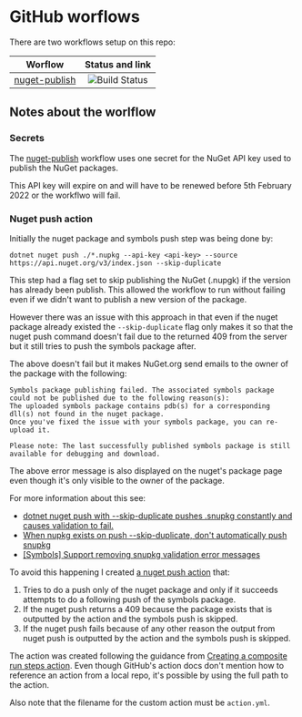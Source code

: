 # GitHub worflows

There are two workflows setup on this repo:

| Worflow                   |      Status and link      |
|---------------------------|:-------------------------:|
| [nuget-publish](https://github.com/edumserrano/dot-net-sdk-extensions/blob/main/.github/workflows/nuget-publish.yml)             |  ![Build Status](https://github.com/edumserrano/dot-net-sdk-extensions/workflows/Publish%20Nuget%20packages/badge.svg) |


## Notes about the worlflow

### Secrets

The [nuget-publish](https://github.com/edumserrano/dot-net-sdk-extensions/blob/main/.github/workflows/nuget-publish.yml) workflow uses one secret for the NuGet API key used to publish the NuGet packages.

This API key will expire on  and will have to be renewed before 5th February 2022 or the workflwo will fail.

### Nuget push action

Initially the nuget package and symbols push step was being done by:

```
dotnet nuget push ./*.nupkg --api-key <api-key> --source https://api.nuget.org/v3/index.json --skip-duplicate
```

This step had a flag set to skip publishing the NuGet (.nupgk) if the version has already been publish. This allowed the workflow to run without failing even if we didn't want to publish a new version of the package.

However there was an issue with this approach in that even if the nuget package already existed the `--skip-duplicate` flag only makes it so that the nuget push command doesn't fail due to the returned 409 from the server but it still tries to push the symbols package after.

The above doesn't fail but it makes NuGet.org send emails to the owner of the package with the following:
 
```
Symbols package publishing failed. The associated symbols package could not be published due to the following reason(s):
The uploaded symbols package contains pdb(s) for a corresponding dll(s) not found in the nuget package.
Once you've fixed the issue with your symbols package, you can re-upload it.

Please note: The last successfully published symbols package is still available for debugging and download.
```

The above error message is also displayed on the nuget's package page even though it's only visible to the owner of the package.

For more information about this see:

- [dotnet nuget push with --skip-duplicate pushes .snupkg constantly and causes validation to fail.](https://github.com/NuGet/Home/issues/10475)
- [When nupkg exists on push --skip-duplicate, don't automatically push snupkg](https://github.com/NuGet/Home/issues/9647)
- [[Symbols] Support removing snupkg validation error messages](https://github.com/NuGet/NuGetGallery/issues/8036)

To avoid this happening I created [a nuget push action](/.github/actions/nuget-push/action.yml) that:

1. Tries to do a push only of the nuget package and only if it succeeds attempts to do a following push of the symbols package.
2. If the nuget push returns a 409 because the package exists that is outputted by the action and the symbols push is skipped.
3. If the nuget push fails because of any other reason the output from nuget push is outputted by the action and the symbols push is skipped.

The action was created following the guidance from [Creating a composite run steps action](https://docs.github.com/en/actions/creating-actions/creating-a-composite-run-steps-action). Even though GitHub's action docs don't mention how to reference an action from a local repo, it's possible by using the full path to the action.

Also note that the filename for the custom action must be `action.yml`.
